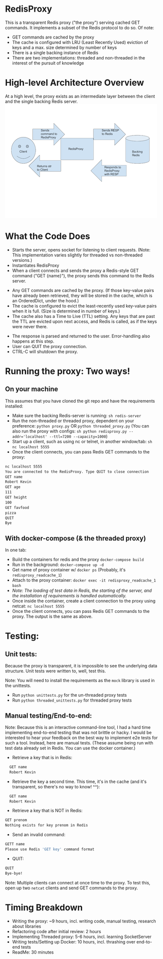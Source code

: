 # RedisProxy

This is a transparent Redis proxy ("the proxy") serving cached GET commands. It implements a subset of the Redis protocol to do so. Of note:

  - GET commands are cached by the proxy
  - The cache is configured with LRU (Least Recently Used) eviction of keys and a max. size determined by number of keys
  - There is a single backing instance of Redis
  - There are two implementations: threaded and non-threaded in the interest of the pursuit of knowledge

# High-level Architecture Overview
At a high level, the proxy exists as an intermediate layer between the client and the single backing Redis server.
![alt text](highlevel_diagram.png "High-level architecture diagram for the ages")

# What the Code Does
  - Starts the server, opens socket for listening to client requests. (Note: This implementation varies slightly for threaded vs non-threaded versions.)
  - Instantiates RedisProxy
  - When a client connects and sends the proxy a Redis-style GET command ("GET {name}"), the proxy sends this command to the Redis server.
  * Any GET commands are cached by the proxy. (If those key-value pairs have already been retrieved, they will be stored in the cache, which is an OrderedDict, under the hood.)
  * The cache is configured to evict the least-recently used key-value pairs when it is full. (Size is determined in number of keys.)
  * The cache also has a Time to Live (TTL) setting. Any keys that are past the TTL are evicted upon next access, and Redis is called, as if the keys were never there.
- The response is parsed and returned to the user. Error-handling also happens at this step.
- User can QUIT the proxy connection.
- CTRL-C will shutdown the proxy.

# Running the proxy: Two ways!
## On your machine
This assumes that you have cloned the git repo and have the requirements installed:
- Make sure the backing Redis-server is running: `sh redis-server`
- Run the non-threaded or threaded proxy, dependent on your preference: `python proxy.py` OR `python threaded_proxy.py` (You can also run the proxy with configs: `sh python redisproxy.py --addr='localhost' --ttl=7200 --capacity=1000`)
- Start up a client, such as using nc or telnet, in another window/tab: `sh nc localhost 5555`
- Once the client connects, you can pass Redis GET commands to the proxy:
```sh
nc localhost 5555
You are connected to the RedisProxy. Type QUIT to close connection
GET name
Robert Kevin
GET age
111
GET height
100
GET favfood
pizza
QUIT
Bye
```
## With docker-compose (& the threaded proxy)
In one tab:
- Build the containers for redis and the proxy `docker-compose build`
- Run in the background: `docker-compose up -d`
- Get name of proxy container w/ `docker ps` (Probably, it's `redisproxy_readcache_1`)
- Attach to the proxy container: `docker exec -it redisproxy_readcache_1 bash`
- *Note: The loading of test data in Redis, the starting of the server, and the installation of requirements is handled automatically.*
- Once inside the container, create a client connection to the proxy using netcat: `nc localhost 5555`
- Once the client connects, you can pass Redis GET commands to the proxy. The output is the same as above.

# Testing:
## Unit tests:
Because the proxy is transparent, it is impossible to see the underlying data structure. Unit tests were written to, well, test this.

Note: You will need to install the requirements as the `mock` library is used in the unittests.
- Run `python unittests.py` for the un-threaded proxy tests
- Run `python threaded_unittests.py` for threaded proxy tests

## Manual testing/End-to-end:
Note: Because this is an interactive command-line tool, I had a hard time implementing end-to-end testing that was not brittle or hacky. I would be interested to hear your feedback on the best way to implement e2e tests for such a tool. Instead, here are manual tests. (These assume being run with test data already set in Redis. You can use the docker container.)
- Retrieve a key that is in Redis:
```sh
  GET name
  Robert Kevin
```
- Retrieve the key a second time. This time, it's in the cache (and it's transparent, so there's no way to know! ^^):
```sh
  GET name
  Robert Kevin
```
- Retrieve a key that is NOT in Redis:
```sh
GET prenom
Nothing exists for key prenom in Redis
```
- Send an invalid command:
```sh
GETT name
Please use Redis 'GET key' command format
```
 - QUIT:
 ```sh
 QUIT
Bye-bye!
```

Note: Multiple clients can connect at once time to the proxy. To test this, open up two `netcat` clients and send GET commands to the proxy.


# Timing Breakdown
  - Writing the proxy: ~9 hours, incl. writing code, manual testing, research about libraries
  - Refactoring code after initial review: 2 hours
  - Implementing Threaded proxy: 5-6 hours, incl. learning SocketServer
  - Writing tests/Setting up Docker: 10 hours, incl. thrashing over end-to-end tests
  - ReadMe: 30 minutes
